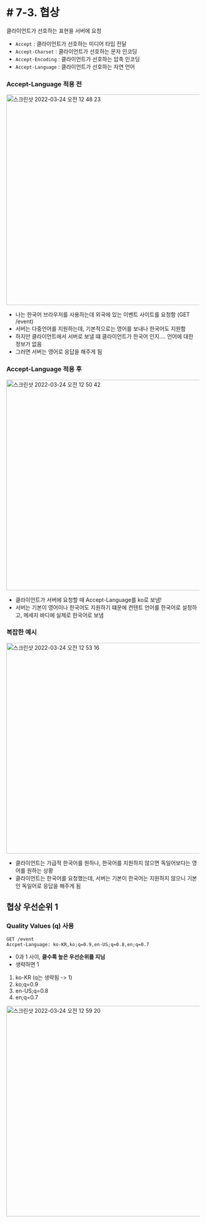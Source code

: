 # # 7-3. 협상

클라이언트가 선호하는 표현을 서버에 요청

* ```Accept``` : 클라이언트가 선호하는 미디어 타입 전달 
* ```Accept-Charset``` : 클라이언트가 선호하는 문자 인코딩 
* ```Accept-Encoding``` : 클라이언트가 선호하는 압축 인코딩 
* ```Accept-Language``` : 클라이언트가 선호하는 자연 언어

### Accept-Language 적용 전

<img width="550" alt="스크린샷 2022-03-24 오전 12 48 23" src="https://user-images.githubusercontent.com/97823928/159740040-b8bb1f7b-0df9-4b3f-babb-bcea9938ef62.png">

* 나는 한국어 브라우저를 사용하는데 외국에 있는 이벤트 사이트를 요청함 (GET /event)
* 서버는 다중언어를 지원하는데, 기본적으로는 영어를 보내나 한국어도 지원함
* 하지만 클라이언트에서 서버로 보낼 떄 클라이언트가 한국어 인지.... 언어에 대한 정보가 없음
* 그러면 서버는 영어로 응답을 해주게 됨

### Accept-Language 적용 후

<img width="550" alt="스크린샷 2022-03-24 오전 12 50 42" src="https://user-images.githubusercontent.com/97823928/159740532-d295b15b-1121-4ec3-b355-426210a48c21.png">

* 클라이언트가 서버에 요청할 때 Accept-Language를 ko로 보냄!
* 서버는 기본이 영어이나 한국어도 지원하기 떄문에 컨텐트 언어를 한국어로 설정하고, 메세지 바디에 실제로 한국어로 보냄

### 복잡한 예시

<img width="550" alt="스크린샷 2022-03-24 오전 12 53 16" src="https://user-images.githubusercontent.com/97823928/159741162-9fb98ac4-e684-4a2d-865d-c4ee5e147a75.png">

* 클라이언트는 가급적 한국어를 원하나, 한국어를 지원하지 않으면 독일어보다는 영어를 원하는 상황
* 클라이언트는 한국어를 요청했는데, 서버는 기본이 한국어는 지원하지 않으니 기본인 독일어로 응답을 해주게 됨

## 협상 우선순위 1

### Quality Values (q) 사용
```
GET /event
Accpet-Language: ko-KR,ko;q=0.9,en-US;q=0.8,en;q=0.7
```
* 0과 1 사이, **클수록 높은 우선순위를 지님**
* 생략하면 1
1. ko-KR (q는 생략됨 -> 1)
2. ko;q=0.9
3. en-US;q=0.8
4. en;q=0.7

<img width="550" alt="스크린샷 2022-03-24 오전 12 59 20" src="https://user-images.githubusercontent.com/97823928/159742477-a168853b-eb9a-4e1b-9773-5639c6deca28.png">


